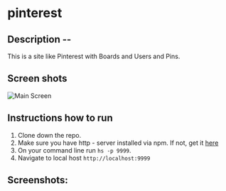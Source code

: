 # pinterest

## Description -- 
This is a site  like Pinterest with Boards and Users and Pins.


## Screen shots
![Main Screen](./screenshots/Pinterest.png)


## Instructions how to run
1.  Clone down the repo.
2. Make sure you have http - server installed via npm.  If not, get it [here](https://www.npmjs.com/package/http-server)
3. On your command line run `hs -p 9999`.
4.  Navigate to local host `http://localhost:9999`

## Screenshots:  
